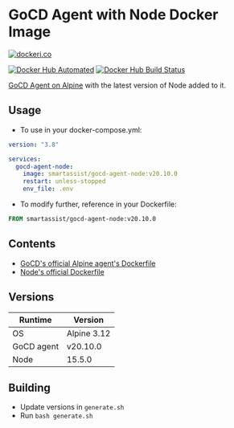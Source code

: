 # GoCD Agent with Node Docker Image

[![dockeri.co](https://dockeri.co/image/smartassist/gocd-agent-node)](https://hub.docker.com/r/smartassist/gocd-agent-node)

[![Docker Hub Automated](https://img.shields.io/docker/cloud/automated/smartassist/gocd-agent-node.svg?style=flat-square&logo=docker "GitHub issues")](https://hub.docker.com/r/smartassist/gocd-agent-node)
[![Docker Hub Build Status](https://img.shields.io/docker/cloud/build/smartassist/gocd-agent-node.svg?style=flat-square&logo=docker "GitHub stars")](https://hub.docker.com/r/smartassist/gocd-agent-node)

[GoCD Agent on Alpine](https://hub.docker.com/r/gocd/gocd-agent-alpine-3.12) with the latest version of Node added to
it.

## Usage

- To use in your docker-compose.yml:

```yaml
version: "3.8"

services:
  gocd-agent-node:
    image: smartassist/gocd-agent-node:v20.10.0
    restart: unless-stopped
    env_file: .env
```

- To modify further, reference in your Dockerfile:

```dockerfile
FROM smartassist/gocd-agent-node:v20.10.0
```

## Contents

- [GoCD's official Alpine agent's Dockerfile](https://hub.docker.com/r/gocd/gocd-agent-alpine-3.12)
- [Node's official Dockerfile](https://github.com/nodejs/docker-node/raw/master/15/alpine3.12/Dockerfile)

## Versions

| Runtime    | Version |
|------------|---------|
| OS      | Alpine 3.12  |
| GoCD agent | v20.10.0 |
| Node       | 15.5.0  |

## Building

- Update versions in `generate.sh`
- Run `bash generate.sh`
